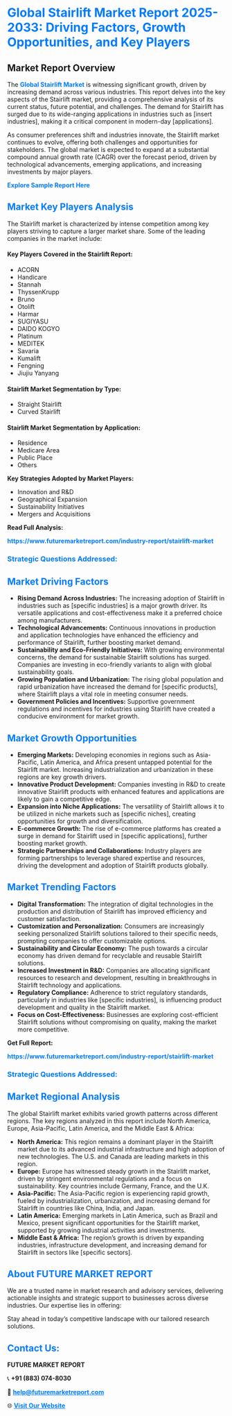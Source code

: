 <h1 style="color: #007BFF;">Global Stairlift Market Report 2025-2033: Driving Factors, Growth Opportunities, and Key Players</h1>

<section id="overview">
<h2>Market Report Overview</h2>
<p>The <a href="https://www.futuremarketreport.com/industry-report/stairlift-market" style="color: #007BFF; text-decoration: none;"><strong>Global Stairlift Market</strong></a> is witnessing significant growth, driven by increasing demand across various industries. This report delves into the key aspects of the Stairlift market, providing a comprehensive analysis of its current status, future potential, and challenges. The demand for Stairlift has surged due to its wide-ranging applications in industries such as [insert industries], making it a critical component in modern-day [applications].</p>
<p>As consumer preferences shift and industries innovate, the Stairlift market continues to evolve, offering both challenges and opportunities for stakeholders. The global market is expected to expand at a substantial compound annual growth rate (CAGR) over the forecast period, driven by technological advancements, emerging applications, and increasing investments by major players.</p>
</section>

<section id="overview">
<p><a href="https://www.futuremarketreport.com/request-sample/reportId=50472" style="color: #007BFF; text-decoration: none;"><strong>Explore Sample Report Here</strong></a></p>
</section>

<section id="key-players">
<h2 style="color: #007BFF;">Market Key Players Analysis</h2>
<p>The Stairlift market is characterized by intense competition among key players striving to capture a larger market share. Some of the leading companies in the market include:</p>
<h4>Key Players Covered in the Stairlift Report:</h4>
<ul><li>ACORN</li><li>Handicare</li><li>Stannah</li><li>ThyssenKrupp</li><li>Bruno</li><li>Otolift</li><li>Harmar</li><li>SUGIYASU</li><li>DAIDO KOGYO</li><li>Platinum</li><li>MEDITEK</li><li>Savaria</li><li>Kumalift</li><li>Fengning</li><li>Jiujiu Yanyang</li></ul>
<h4>Stairlift Market Segmentation by Type:</h4>
<ul><li>Straight Stairlift</li><li>Curved Stairlift</li></ul>

<h4>Stairlift Market Segmentation by Application:</h4>
<ul><li>Residence</li><li>Medicare Area</li><li>Public Place</li><li>Others</li></ul>
<p><strong>Key Strategies Adopted by Market Players:</strong></p>
<ul>
<li>Innovation and R&D</li>
<li>Geographical Expansion</li>
<li>Sustainability Initiatives</li>
<li>Mergers and Acquisitions</li>
</ul>
</section>

<section>
<p><strong>Read Full Analysis: </strong></p><a href="https://www.futuremarketreport.com/industry-report/stairlift-market" style="color: #007BFF; text-decoration: none;"><strong>https://www.futuremarketreport.com/industry-report/stairlift-market</strong></a>
<h3 style="color: #007BFF;">Strategic Questions Addressed:</h3>
</section>

<section id="driving-factors">
<h2 style="color: #007BFF;">Market Driving Factors</h2>
<ul>
<li><strong>Rising Demand Across Industries:</strong> The increasing adoption of Stairlift in industries such as [specific industries] is a major growth driver. Its versatile applications and cost-effectiveness make it a preferred choice among manufacturers.</li>
<li><strong>Technological Advancements:</strong> Continuous innovations in production and application technologies have enhanced the efficiency and performance of Stairlift, further boosting market demand.</li>
<li><strong>Sustainability and Eco-Friendly Initiatives:</strong> With growing environmental concerns, the demand for sustainable Stairlift solutions has surged. Companies are investing in eco-friendly variants to align with global sustainability goals.</li>
<li><strong>Growing Population and Urbanization:</strong> The rising global population and rapid urbanization have increased the demand for [specific products], where Stairlift plays a vital role in meeting consumer needs.</li>
<li><strong>Government Policies and Incentives:</strong> Supportive government regulations and incentives for industries using Stairlift have created a conducive environment for market growth.</li>
</ul>
</section>

<section id="growth-opportunities">
<h2 style="color: #007BFF;">Market Growth Opportunities</h2>
<ul>
<li><strong>Emerging Markets:</strong> Developing economies in regions such as Asia-Pacific, Latin America, and Africa present untapped potential for the Stairlift market. Increasing industrialization and urbanization in these regions are key growth drivers.</li>
<li><strong>Innovative Product Development:</strong> Companies investing in R&D to create innovative Stairlift products with enhanced features and applications are likely to gain a competitive edge.</li>
<li><strong>Expansion into Niche Applications:</strong> The versatility of Stairlift allows it to be utilized in niche markets such as [specific niches], creating opportunities for growth and diversification.</li>
<li><strong>E-commerce Growth:</strong> The rise of e-commerce platforms has created a surge in demand for Stairlift used in [specific applications], further boosting market growth.</li>
<li><strong>Strategic Partnerships and Collaborations:</strong> Industry players are forming partnerships to leverage shared expertise and resources, driving the development and adoption of Stairlift products globally.</li>
</ul>
</section>

<section id="trending-factors">
<h2 style="color: #007BFF;">Market Trending Factors</h2>
<ul>
<li><strong>Digital Transformation:</strong> The integration of digital technologies in the production and distribution of Stairlift has improved efficiency and customer satisfaction.</li>
<li><strong>Customization and Personalization:</strong> Consumers are increasingly seeking personalized Stairlift solutions tailored to their specific needs, prompting companies to offer customizable options.</li>
<li><strong>Sustainability and Circular Economy:</strong> The push towards a circular economy has driven demand for recyclable and reusable Stairlift solutions.</li>
<li><strong>Increased Investment in R&D:</strong> Companies are allocating significant resources to research and development, resulting in breakthroughs in Stairlift technology and applications.</li>
<li><strong>Regulatory Compliance:</strong> Adherence to strict regulatory standards, particularly in industries like [specific industries], is influencing product development and quality in the Stairlift market.</li>
<li><strong>Focus on Cost-Effectiveness:</strong> Businesses are exploring cost-efficient Stairlift solutions without compromising on quality, making the market more competitive.</li>
</ul>
</section>

<section>
<p><strong>Get Full Report: </strong></p><a href="https://www.futuremarketreport.com/industry-report/stairlift-market" style="color: #007BFF; text-decoration: none;"><strong>https://www.futuremarketreport.com/industry-report/stairlift-market</strong></a>
<h3 style="color: #007BFF;">Strategic Questions Addressed:</h3>
</section>


<section id="regional-analysis">
<h2 style="color: #007BFF;">Market Regional Analysis</h2>
<p>The global Stairlift market exhibits varied growth patterns across different regions. The key regions analyzed in this report include North America, Europe, Asia-Pacific, Latin America, and the Middle East & Africa:</p>
<ul>
<li><strong>North America:</strong> This region remains a dominant player in the Stairlift market due to its advanced industrial infrastructure and high adoption of new technologies. The U.S. and Canada are leading markets in this region.</li>
<li><strong>Europe:</strong> Europe has witnessed steady growth in the Stairlift market, driven by stringent environmental regulations and a focus on sustainability. Key countries include Germany, France, and the U.K.</li>
<li><strong>Asia-Pacific:</strong> The Asia-Pacific region is experiencing rapid growth, fueled by industrialization, urbanization, and increasing demand for Stairlift in countries like China, India, and Japan.</li>
<li><strong>Latin America:</strong> Emerging markets in Latin America, such as Brazil and Mexico, present significant opportunities for the Stairlift market, supported by growing industrial activities and investments.</li>
<li><strong>Middle East & Africa:</strong> The region’s growth is driven by expanding industries, infrastructure development, and increasing demand for Stairlift in sectors like [specific sectors].</li>
</ul>
</section>

<footer>
<h2 style="color: #007BFF;">About FUTURE MARKET REPORT</h2>
<p>We are a trusted name in market research and advisory services, delivering actionable insights and strategic support to businesses across diverse industries. Our expertise lies in offering:</p>

<p>Stay ahead in today’s competitive landscape with our tailored research solutions.</p>

<h2 style="color: #007BFF;">Contact Us:</h2>
<p><strong>FUTURE MARKET REPORT</strong></p>
<p>📞 <strong>+91 (883) 074-8030</strong></p>
<p>📧 <strong><a href="mailto:help@futuremarketreport.com" style="color: #007BFF;">help@futuremarketreport.com</a></strong></p>
<p>🌐 <strong><a href="https://www.futuremarketreport.com/" style="color: #007BFF;">Visit Our Website</a></strong></p>
</footer>